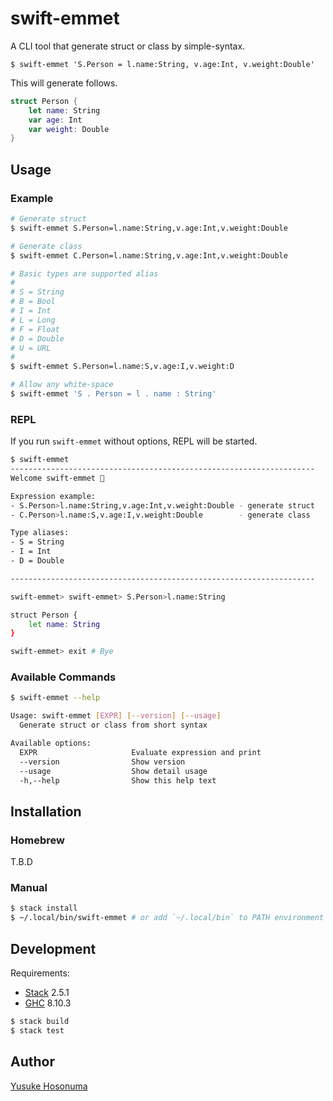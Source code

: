 # swift-emmet

A CLI tool that generate struct or class by simple-syntax.

```text
$ swift-emmet 'S.Person = l.name:String, v.age:Int, v.weight:Double'
```

This will generate follows.

```swift
struct Person {
    let name: String
    var age: Int
    var weight: Double
}
```

## Usage

### Example

```bash
# Generate struct
$ swift-emmet S.Person=l.name:String,v.age:Int,v.weight:Double

# Generate class
$ swift-emmet C.Person=l.name:String,v.age:Int,v.weight:Double

# Basic types are supported alias
#
# S = String
# B = Bool
# I = Int
# L = Long
# F = Float
# D = Double
# U = URL
#
$ swift-emmet S.Person=l.name:S,v.age:I,v.weight:D

# Allow any white-space
$ swift-emmet 'S . Person = l . name : String'
```

### REPL

If you run `swift-emmet` without options, REPL will be started.

```bash
$ swift-emmet
--------------------------------------------------------------------
Welcome swift-emmet 🎉

Expression example:
- S.Person>l.name:String,v.age:Int,v.weight:Double - generate struct
- C.Person>l.name:S,v.age:I,v.weight:Double        - generate class

Type aliases:
- S = String
- I = Int
- D = Double

--------------------------------------------------------------------

swift-emmet> swift-emmet> S.Person>l.name:String

struct Person {
    let name: String
}

swift-emmet> exit # Bye
```

### Available Commands

```bash
$ swift-emmet --help

Usage: swift-emmet [EXPR] [--version] [--usage]
  Generate struct or class from short syntax

Available options:
  EXPR                     Evaluate expression and print
  --version                Show version
  --usage                  Show detail usage
  -h,--help                Show this help text
```

## Installation

### Homebrew

T.B.D

### Manual

```bash
$ stack install
$ ~/.local/bin/swift-emmet # or add `~/.local/bin` to PATH environment
```

## Development

Requirements:

- [Stack](https://docs.haskellstack.org/en/stable/README/) 2.5.1
- [GHC](https://www.haskell.org/ghc/) 8.10.3

```bash
$ stack build
$ stack test
```

## Author

[Yusuke Hosonuma](https://github.com/YusukeHosonuma)
